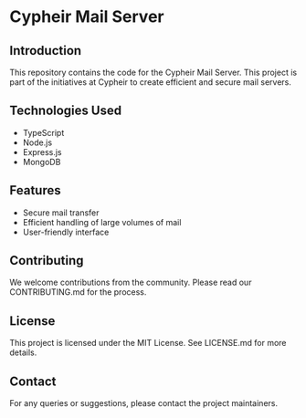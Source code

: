 # Cypheir Mail Server

## Introduction

This repository contains the code for the Cypheir Mail Server. This project is part of the initiatives at Cypheir to create efficient and secure mail servers.

## Technologies Used

- TypeScript
- Node.js
- Express.js
- MongoDB

## Features

- Secure mail transfer
- Efficient handling of large volumes of mail
- User-friendly interface

## Contributing

We welcome contributions from the community. Please read our CONTRIBUTING.md for the process.

## License

This project is licensed under the MIT License. See LICENSE.md for more details.

## Contact

For any queries or suggestions, please contact the project maintainers.
